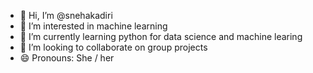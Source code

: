 - 👋 Hi, I’m @snehakadiri
- 👀 I’m interested in machine learning
- 🌱 I’m currently learning python for data science and machine learing
- 💞️ I’m looking to collaborate on group projects 
- 😄 Pronouns: She / her


<!---
snehakadiri/snehakadiri is a ✨ special ✨ repository because its `README.md` (this file) appears on your GitHub profile.
You can click the Preview link to take a look at your changes.
--->
